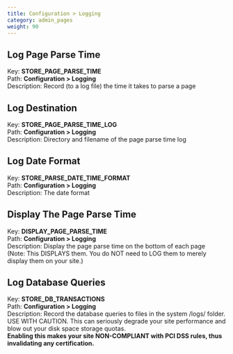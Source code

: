 ```yaml
---
title: Configuration > Logging
category: admin_pages
weight: 90 
---
```


<h2 id="log_page_parse_time">Log Page Parse Time</h2>

<div class='indent'>Key: <b>STORE_PAGE_PARSE_TIME</b><br />
Path: <b>Configuration > Logging</b><br />
Description: Record (to a log file) the time it takes to parse a page</div>


<h2 id="log_destination">Log Destination</h2>

<div class='indent'>Key: <b>STORE_PAGE_PARSE_TIME_LOG</b><br />
Path: <b>Configuration > Logging</b><br />
Description: Directory and filename of the page parse time log</div>


<h2 id="log_date_format">Log Date Format</h2>

<div class='indent'>Key: <b>STORE_PARSE_DATE_TIME_FORMAT</b><br />
Path: <b>Configuration > Logging</b><br />
Description: The date format</div>


<h2 id="display_the_page_parse_time">Display The Page Parse Time</h2>

<div class='indent'>Key: <b>DISPLAY_PAGE_PARSE_TIME</b><br />
Path: <b>Configuration > Logging</b><br />
Description: Display the page parse time on the bottom of each page<br />(Note: This DISPLAYS them. You do NOT need to LOG them to merely display them on your site.)</div>


<h2 id="log_database_queries">Log Database Queries</h2>

<div class='indent'>Key: <b>STORE_DB_TRANSACTIONS</b><br />
Path: <b>Configuration > Logging</b><br />
Description: Record the database queries to files in the system /logs/ folder. USE WITH CAUTION. This can seriously degrade your site performance and blow out your disk space storage quotas.<br><strong>Enabling this makes your site NON-COMPLIANT with PCI DSS rules, thus invalidating any certification.</strong></div>


